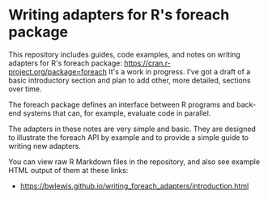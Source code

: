 # Writing adapters for R's foreach package

This repository includes guides, code examples, and notes on writing
adapters for R's foreach package: https://cran.r-project.org/package=foreach
It's a work in progress. I've got a draft of a basic introductory section
and plan to add other, more detailed, sections over time.

The foreach package defines an interface between R programs and back-end
systems that can, for example, evaluate code in parallel.

The adapters in these notes are very simple and basic. They are designed
to illustrate the foreach API by example and to provide a simple guide
to writing new adapters.

You can view raw R Markdown files in the repository, and also see example
HTML output of them at these links:

- https://bwlewis.github.io/writing_foreach_adapters/introduction.html
